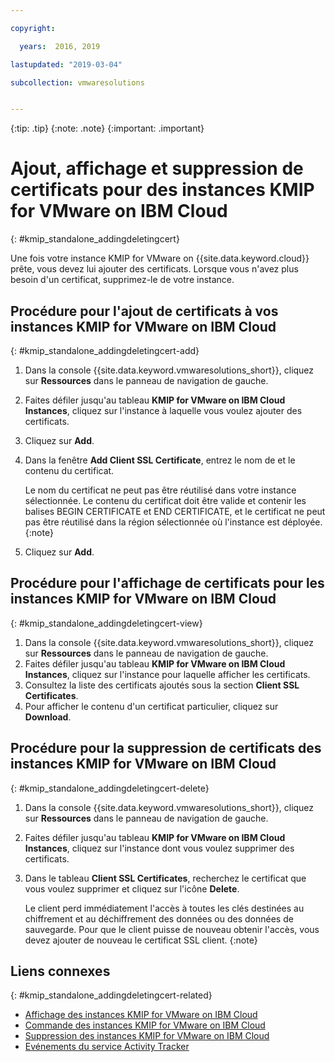 ```yaml
---

copyright:

  years:  2016, 2019

lastupdated: "2019-03-04"

subcollection: vmwaresolutions


---
```


{:tip: .tip}
{:note: .note}
{:important: .important}

# Ajout, affichage et suppression de certificats pour des instances KMIP for VMware on IBM Cloud
{: #kmip_standalone_addingdeletingcert}

Une fois votre instance KMIP for VMware on {{site.data.keyword.cloud}} prête, vous devez lui ajouter des certificats. Lorsque vous n'avez plus besoin d'un certificat, supprimez-le de votre instance.

## Procédure pour l'ajout de certificats à vos instances KMIP for VMware on IBM Cloud
{: #kmip_standalone_addingdeletingcert-add}

1. Dans la console {{site.data.keyword.vmwaresolutions_short}}, cliquez sur **Ressources** dans le panneau de navigation de gauche.
2. Faites défiler jusqu'au tableau **KMIP for VMware on IBM Cloud Instances**, cliquez sur l'instance à laquelle vous voulez ajouter des certificats.
3. Cliquez sur **Add**.
4. Dans la fenêtre **Add Client SSL Certificate**, entrez le nom de et le contenu du certificat.

   Le nom du certificat ne peut pas être réutilisé dans votre instance sélectionnée. Le contenu du certificat doit être valide et contenir les balises BEGIN CERTIFICATE et END CERTIFICATE, et le certificat ne peut pas être réutilisé dans la région sélectionnée où l'instance est déployée.
   {:note}
5. Cliquez sur **Add**.

## Procédure pour l'affichage de certificats pour les instances KMIP for VMware on IBM Cloud
{: #kmip_standalone_addingdeletingcert-view}

1. Dans la console {{site.data.keyword.vmwaresolutions_short}}, cliquez sur **Ressources** dans le panneau de navigation de gauche.
2. Faites défiler jusqu'au tableau **KMIP for VMware on IBM Cloud Instances**, cliquez sur l'instance pour laquelle afficher les certificats.
3. Consultez la liste des certificats ajoutés sous la section **Client SSL Certificates**.
4. Pour afficher le contenu d'un certificat particulier, cliquez sur **Download**.

## Procédure pour la suppression de certificats des instances KMIP for VMware on IBM Cloud
{: #kmip_standalone_addingdeletingcert-delete}

1. Dans la console {{site.data.keyword.vmwaresolutions_short}}, cliquez sur **Ressources** dans le panneau de navigation de gauche.
2. Faites défiler jusqu'au tableau **KMIP for VMware on IBM Cloud Instances**, cliquez sur l'instance dont vous voulez supprimer des certificats.
3. Dans le tableau **Client SSL Certificates**, recherchez le certificat que vous voulez supprimer et cliquez sur l'icône **Delete**.

   Le client perd immédiatement l'accès à toutes les clés destinées au chiffrement et au déchiffrement des données ou des données de sauvegarde. Pour que le client puisse de nouveau obtenir l'accès, vous devez ajouter de nouveau le certificat SSL client.
   {:note}

## Liens connexes
{: #kmip_standalone_addingdeletingcert-related}

* [Affichage des instances KMIP for VMware on IBM Cloud](/docs/services/vmwaresolutions/services?topic=vmware-solutions-kmip_standalone_viewing)
* [Commande des instances KMIP for VMware on IBM Cloud](/docs/services/vmwaresolutions/services?topic=vmware-solutions-kmip_standalone_ordering)
* [Suppression des instances KMIP for VMware on IBM Cloud](/docs/services/vmwaresolutions/services?topic=vmware-solutions-kmip_standalone_deleting)
* [Evénements du service Activity Tracker](/docs/services/vmwaresolutions/vmonic?topic=vmware-solutions-at-events)
